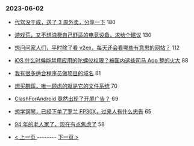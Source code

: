 ### 2023-06-02 
- [代驾没干成，送了 3 周外卖，分享一下](https://www.v2ex.com/t/945105) 180
- [游戏荒，又不想浪费自己舒适的电竞设备，求给个建议](https://www.v2ex.com/t/945257) 130
- [想问问家人们，平时除了看 v2ex，每天还会看哪些有意思的网站？](https://www.v2ex.com/t/945107) 112
- [iOS 什么时候能禁用应用的陀螺仪权限？被国内这些司马 App 整的火大](https://www.v2ex.com/t/945037) 88
- [我有很多适合程序员做项目的域名](https://www.v2ex.com/t/945090) 81
- [想买群晖，唯一顾虑的就是它的文件系统](https://www.v2ex.com/t/945054) 70
- [ClashForAndroid 竟然出现了开屏广告？](https://www.v2ex.com/t/945110) 69
- [想学钢琴，已经下单了罗兰 FP30X，过来人有什么忠告](https://www.v2ex.com/t/945171) 65
- [94 年的老人家了，现在有点焦虑了](https://www.v2ex.com/t/945070) 58 

- [ < 上一页 ](https://github.com/able8/v2ex-hot-record/blob/master/2023-06-01.md) -------- [ 下一页 > ](https://github.com/able8/v2ex-hot-record/blob/master/2023-06-03.md)